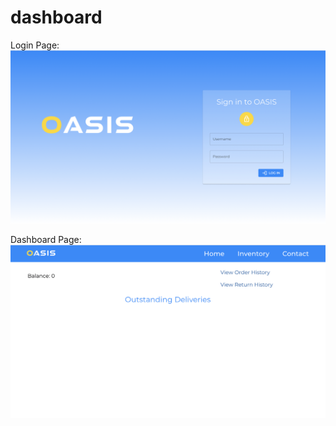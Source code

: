 # dashboard

Login Page:
![login-page](./READMEAssets/OasisLoginV2.png)

Dashboard Page:
![dashboard-page](./READMEAssets/DashboardProgress.png)
